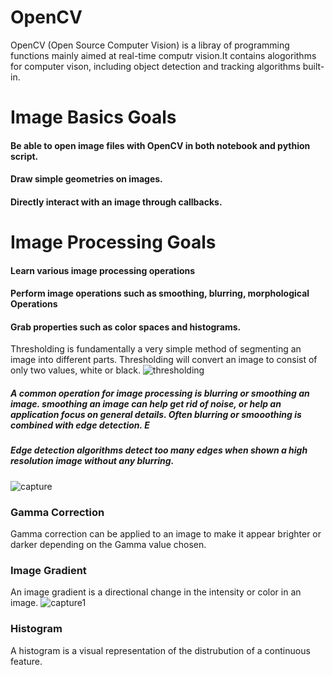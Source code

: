 
# OpenCV 
OpenCV (Open Source Computer Vision) is a libray of programming functions mainly aimed at real-time computr vision.It contains alogorithms for computer vison, including object detection and tracking algorithms built-in.

# Image Basics Goals
#### Be able to open image files with OpenCV in both notebook and  pythion script.
#### Draw simple geometries  on images.
#### Directly interact with an image through callbacks.

# Image Processing Goals
#### Learn various image processing operations
#### Perform image operations such as smoothing, blurring, morphological Operations
#### Grab properties such as color spaces and histograms.

Thresholding is fundamentally a very simple method of segmenting an image into different parts.
Thresholding will convert an image to consist of only two values, white or black.
![thresholding](https://user-images.githubusercontent.com/35916017/52900928-9079c400-3237-11e9-95ed-d564804d753c.PNG)


##### A common operation for image processing is blurring or smoothing an image. smoothing an image can help get rid of noise, or help an application focus on general details. Often blurring or smooothing is combined with edge detection. E

##### Edge detection algorithms detect too many edges when shown a high resolution image without any blurring.

![capture](https://user-images.githubusercontent.com/35916017/52901043-e8fd9100-3238-11e9-8190-c2a9e218f7ac.PNG)

### Gamma Correction
Gamma correction can be applied to an image to make it appear brighter or darker depending on the Gamma value chosen.

### Image Gradient
An image gradient is a directional change in the intensity or color in an image.
![capture1](https://user-images.githubusercontent.com/35916017/52901199-19dec580-323b-11e9-85d4-d95b070fdfd9.PNG)

### Histogram
A histogram is a visual representation of the distrubution of a continuous feature.
